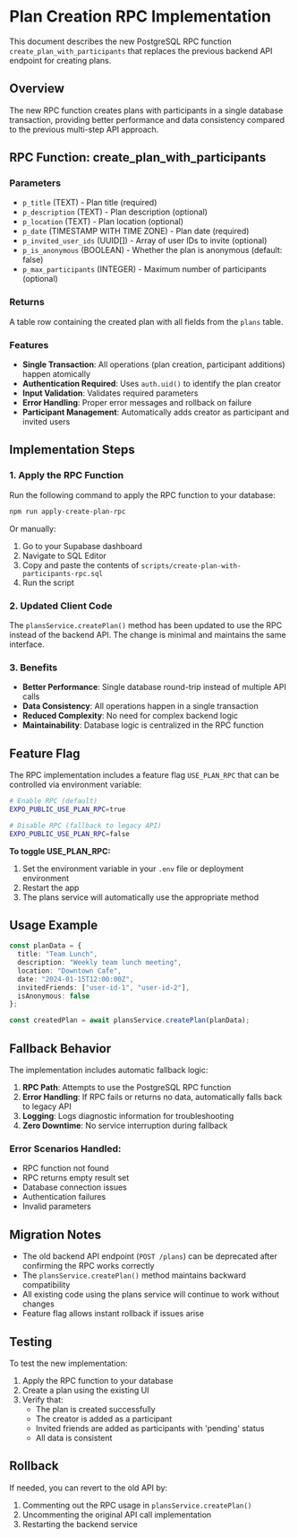 # Plan Creation RPC Implementation

This document describes the new PostgreSQL RPC function `create_plan_with_participants` that replaces the previous backend API endpoint for creating plans.

## Overview

The new RPC function creates plans with participants in a single database transaction, providing better performance and data consistency compared to the previous multi-step API approach.

## RPC Function: create_plan_with_participants

### Parameters
- `p_title` (TEXT) - Plan title (required)
- `p_description` (TEXT) - Plan description (optional)
- `p_location` (TEXT) - Plan location (optional)
- `p_date` (TIMESTAMP WITH TIME ZONE) - Plan date (required)
- `p_invited_user_ids` (UUID[]) - Array of user IDs to invite (optional)
- `p_is_anonymous` (BOOLEAN) - Whether the plan is anonymous (default: false)
- `p_max_participants` (INTEGER) - Maximum number of participants (optional)

### Returns
A table row containing the created plan with all fields from the `plans` table.

### Features
- **Single Transaction**: All operations (plan creation, participant additions) happen atomically
- **Authentication Required**: Uses `auth.uid()` to identify the plan creator
- **Input Validation**: Validates required parameters
- **Error Handling**: Proper error messages and rollback on failure
- **Participant Management**: Automatically adds creator as participant and invited users

## Implementation Steps

### 1. Apply the RPC Function
Run the following command to apply the RPC function to your database:

```bash
npm run apply-create-plan-rpc
```

Or manually:
1. Go to your Supabase dashboard
2. Navigate to SQL Editor
3. Copy and paste the contents of `scripts/create-plan-with-participants-rpc.sql`
4. Run the script

### 2. Updated Client Code
The `plansService.createPlan()` method has been updated to use the RPC instead of the backend API. The change is minimal and maintains the same interface.

### 3. Benefits
- **Better Performance**: Single database round-trip instead of multiple API calls
- **Data Consistency**: All operations happen in a single transaction
- **Reduced Complexity**: No need for complex backend logic
- **Maintainability**: Database logic is centralized in the RPC function

## Feature Flag

The RPC implementation includes a feature flag `USE_PLAN_RPC` that can be controlled via environment variable:

```bash
# Enable RPC (default)
EXPO_PUBLIC_USE_PLAN_RPC=true

# Disable RPC (fallback to legacy API)
EXPO_PUBLIC_USE_PLAN_RPC=false
```

**To toggle USE_PLAN_RPC:**
1. Set the environment variable in your `.env` file or deployment environment
2. Restart the app
3. The plans service will automatically use the appropriate method

## Usage Example

```typescript
const planData = {
  title: "Team Lunch",
  description: "Weekly team lunch meeting",
  location: "Downtown Cafe",
  date: "2024-01-15T12:00:00Z",
  invitedFriends: ["user-id-1", "user-id-2"],
  isAnonymous: false
};

const createdPlan = await plansService.createPlan(planData);
```

## Fallback Behavior

The implementation includes automatic fallback logic:

1. **RPC Path**: Attempts to use the PostgreSQL RPC function
2. **Error Handling**: If RPC fails or returns no data, automatically falls back to legacy API
3. **Logging**: Logs diagnostic information for troubleshooting
4. **Zero Downtime**: No service interruption during fallback

### Error Scenarios Handled:
- RPC function not found
- RPC returns empty result set
- Database connection issues
- Authentication failures
- Invalid parameters

## Migration Notes

- The old backend API endpoint (`POST /plans`) can be deprecated after confirming the RPC works correctly
- The `plansService.createPlan()` method maintains backward compatibility
- All existing code using the plans service will continue to work without changes
- Feature flag allows instant rollback if issues arise

## Testing

To test the new implementation:

1. Apply the RPC function to your database
2. Create a plan using the existing UI
3. Verify that:
   - The plan is created successfully
   - The creator is added as a participant
   - Invited friends are added as participants with 'pending' status
   - All data is consistent

## Rollback

If needed, you can revert to the old API by:
1. Commenting out the RPC usage in `plansService.createPlan()`
2. Uncommenting the original API call implementation
3. Restarting the backend service
